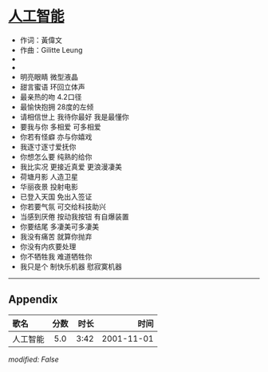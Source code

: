 # [人工智能](https://music.163.com/song?id=67294)

* 作词：黃偉文
* 作曲：Gilitte Leung
*
*
* 明亮眼睛 微型液晶
* 甜言蜜语 环回立体声
* 最亲热的吻 4.2口径
* 最愉快抱拥 28度的左倾
* 请相信世上 我待你最好 我是最懂你
* 要我与你 多相爱 可多相爱
* 你若有怪癖 亦与你嬉戏
* 我逐寸逐寸爱抚你
* 你想怎么要 纯熟的给你
* 我比实况 更接近真爱 更浪漫凄美
* 荷塘月影 人造卫星
* 华丽夜景 投射电影
* 已登入天国 免出入签证
* 你若要气氛 可交给科技助兴
* 当感到厌倦 按动我按钮 有自爆装置
* 你要结尾 多凄美可多凄美
* 我没有痛苦 就算你抛弃
* 你没有内疚要处理
* 你不牺牲我 难道牺牲你
* 我只是个 制快乐机器 慰寂寞机器


---

## Appendix

|歌名|分数|时长|时间|
|:---|:---:|---:|---:|
|人工智能|5.0|3:42|2001-11-01

*modified: False*